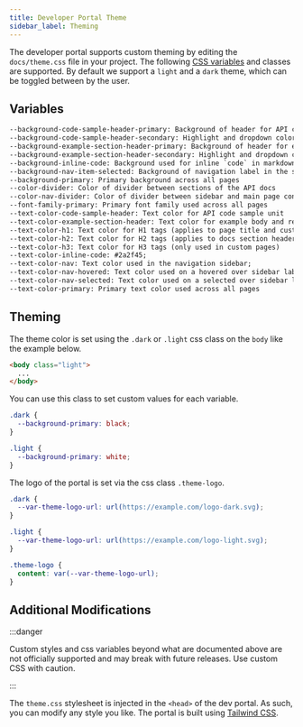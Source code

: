 ```yaml
---
title: Developer Portal Theme
sidebar_label: Theming
---
```


The developer portal supports custom theming by editing the `docs/theme.css` file in your project. The following [CSS variables](https://developer.mozilla.org/en-US/docs/Web/CSS/Using_CSS_custom_properties) and classes are supported. By default we support a `light` and a `dark` theme, which can be toggled between by the user.

## Variables

```txt
--background-code-sample-header-primary: Background of header for API code sample unit
--background-code-sample-header-secondary: Highlight and dropdown color used in header for API code sample unit
--background-example-section-header-primary: Background of header for example body and responses unit
--background-example-section-header-secondary: Highlight and dropdown color used in header for example body and responses unit
--background-inline-code: Background used for inline `code` in markdown descriptions to aid readability
--background-nav-item-selected: Background of navigation label in the sidebar when navigated to
--background-primary: Primary background across all pages
--color-divider: Color of divider between sections of the API docs
--color-nav-divider: Color of divider between sidebar and main page content
--font-family-primary: Primary font family used across all pages
--text-color-code-sample-header: Text color for API code sample unit
--text-color-example-section-header: Text color for example body and responses unit
--text-color-h1: Text color for H1 tags (applies to page title and custom pages)
--text-color-h2: Text color for H2 tags (applies to docs section headers and custom pages)
--text-color-h3: Text color for H3 tags (only used in custom pages)
--text-color-inline-code: #2a2f45;
--text-color-nav: Text color used in the navigation sidebar;
--text-color-nav-hovered: Text color used on a hovered over sidebar label
--text-color-nav-selected: Text color used on a selected over sidebar label
--text-color-primary: Primary text color used across all pages
```

## Theming

The theme color is set using the `.dark` or `.light` css class on the `body` like the example below.

```html
<body class="light">
  ...
</body>
```

You can use this class to set custom values for each variable.

```css
.dark {
  --background-primary: black;
}

.light {
  --background-primary: white;
}
```

The logo of the portal is set via the css class `.theme-logo`.

```css
.dark {
  --var-theme-logo-url: url(https://example.com/logo-dark.svg);
}

.light {
  --var-theme-logo-url: url(https://example.com/logo-light.svg);
}

.theme-logo {
  content: var(--var-theme-logo-url);
}
```

## Additional Modifications

:::danger

Custom styles and css variables beyond what are documented above are not officially supported and may break with future releases. Use custom CSS with caution.

:::

The `theme.css` stylesheet is injected in the `<head>` of the dev portal. As such, you can modify any style you like. The portal is built using [Tailwind CSS](https://tailwindcss.com/).
